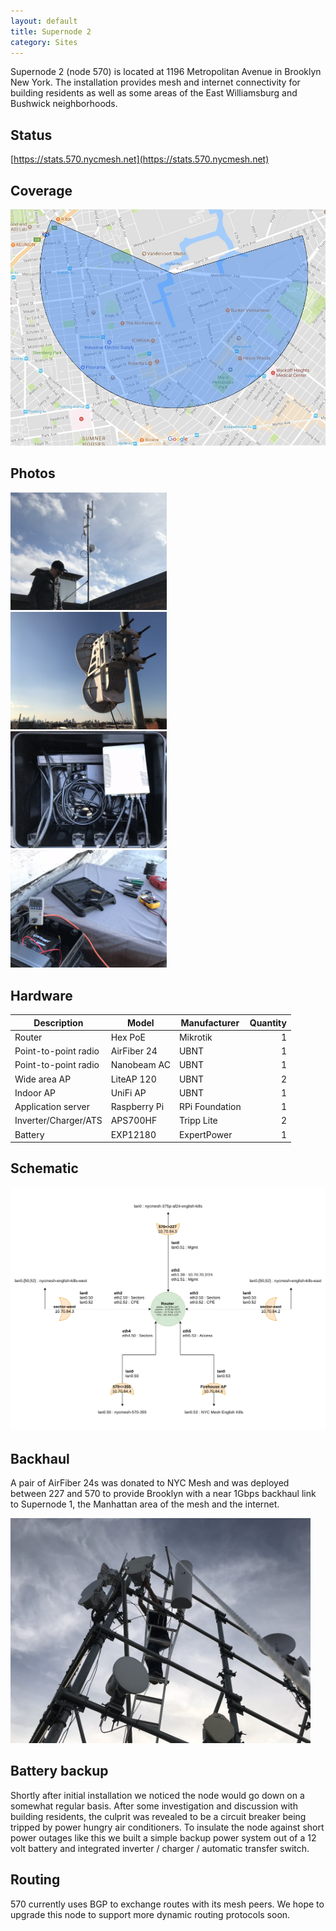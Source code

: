 ```yaml
---
layout: default
title: Supernode 2
category: Sites
---
```


Supernode 2 (node 570) is located at 1196 Metropolitan Avenue in Brooklyn New York. The installation provides mesh and internet connectivity for building residents as well as some areas of the East Williamsburg and Bushwick neighborhoods.

## Status

[https://stats.570.nycmesh.net](https://stats.570.nycmesh.net)

## Coverage

<img title="Coverage area" src="../assets/images/nycmesh-570-coverage.jpg">

## Photos

<img title="The radios" src="../assets/images/nycmesh-570-radios.png" style="width:49.7%;">
<img title="Point-to-point link to node 227" src="../assets/images/nycmesh-570-227-link.png" style="width:49.7%;">
<img title="The router" src="../assets/images/nycmesh-570-router.png" style="width:49.7%;">
<img title="Battery backup" src="../assets/images/nycmesh-570-battery.png" style="width:49.7%;">

## Hardware

<style>
section td {
  width: 33.33%;
}
</style>

|Description|Model|Manufacturer|Quantity|
|-----------|-----|------------|---:|
| Router | Hex PoE | Mikrotik | 1 |
| Point-to-point radio | AirFiber 24 | UBNT | 1 |
| Point-to-point radio | Nanobeam AC | UBNT | 1 |
| Wide area AP | LiteAP 120 | UBNT | 2 |
| Indoor AP | UniFi AP | UBNT | 1 |
| Application server | Raspberry Pi | RPi Foundation | 1 |
| Inverter/Charger/ATS | APS700HF | Tripp Lite | 2 |
| Battery | EXP12180 | ExpertPower | 1 |

## Schematic

<img title="Schematic" src="../assets/images/nycmesh-570-schematic.png">

## Backhaul

A pair of AirFiber 24s was donated to NYC Mesh and was deployed between 227 and 570 to provide Brooklyn with a near 1Gbps backhaul link to Supernode 1, the Manhattan area of the mesh and the internet.

<img title="Deploying an AF24 at node 227" src="../assets/images/nycmesh-570-227-link-2.png" style="max-width:480px;">

## Battery backup

Shortly after initial installation we noticed the node would go down on a somewhat regular basis. After some investigation and discussion with building residents, the culprit was revealed to be a circuit breaker being tripped by power hungry air conditioners. To insulate the node against short power outages like this we built a simple backup power system out of a 12 volt battery and integrated inverter / charger / automatic transfer switch.

## Routing

570 currently uses BGP to exchange routes with its mesh peers. We hope to upgrade this node to support more dynamic routing protocols soon.
